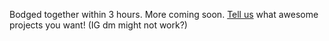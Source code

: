Bodged together within 3 hours. More coming soon. [Tell us](https://instagram.com/veriquiti.quo) what awesome projects you want! (IG dm might not work?)